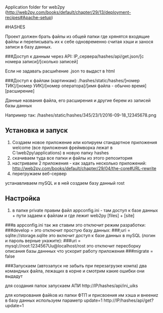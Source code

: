 Application folder for web2py (http://web2py.com/books/default/chapter/29/13/deployment-recipes#Apache-setup)

#HASHES

Проект должен брать файлы из общей папки где хрянятся входящие файлы и переписывать их к себе одновременно считая хэши и занося записи в базу данных.

###Доступ к данным через API:
IP_сервера/hashes/api/get.json/[с номера записи]/[сколько записей]

Если не задавать расшиhение .json то выдаст в html

###Доступ к файлам (картинкам):
/hashes/static/hashes/[номер ТИК]/[номер УИК]/[номер оператора]/[имя файла - обычно время][расширение]

Данные названия файла, его расширения и другие берем из записей базы данных

Например так:
/hashes/static/hashes/345/23/1/2016-09-18_12345678.png

## Установка и запуск
1. Создаем новое приложение или копируем стандартное приложения welcome (все приложения фреймворка лежат в C:\web2py\applications) в новую папку hashes
2. скачиваем туда все папки и файлы из этого репозитория
3. настриваем 2 приложения - как задать несколько приложений: http://web2py.com/books/default/chapter/29/04/the-core#URL-rewrite
3. перегружаем веб-сервер

устанавливаем mySQL и в ней создаем базу данный rost

## Настройка  
1. в папке private правим файл appconfig.ini - там доступ к базе данных + пути задаем к файлам и где лежит web2py [files] + [site]

###в appconfig.ini так же ставим
это отключит режим разработки:
###develop =
это отключит простую базу данных:
###;uri       = sqlite://storage.sqlite
это включит доступ к базе данных в mySQL (логин и пароль верные укажите):
###uri       = mysql://root:1234567Uu@localhost/rost
это отключит пересборку описания базы даннных что ускорит работу приложения
###migrate   = false

###Запускаем (автозапуск не забыть при перезагрузке компа) два командных файла, лежащих в корне и смотрим какие ошибки они выдадут

для создания папок запускаем АПИ
http://IP/hashes/api/ini_uiks

для копирования файkов из папки ФТП и присвоения им хэша и внеениz в базу данных используем параметр update=1
http://IP/hashes/api/get?update=1


